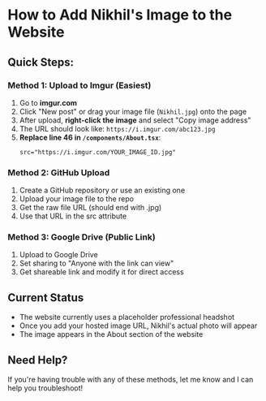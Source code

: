 # How to Add Nikhil's Image to the Website

## Quick Steps:

### Method 1: Upload to Imgur (Easiest)
1. Go to **imgur.com**
2. Click "New post" or drag your image file (`Nikhil.jpg`) onto the page
3. After upload, **right-click the image** and select "Copy image address"
4. The URL should look like: `https://i.imgur.com/abc123.jpg`
5. **Replace line 46 in `/components/About.tsx`**:
   ```tsx
   src="https://i.imgur.com/YOUR_IMAGE_ID.jpg"
   ```

### Method 2: GitHub Upload
1. Create a GitHub repository or use an existing one
2. Upload your image file to the repo
3. Get the raw file URL (should end with .jpg)
4. Use that URL in the src attribute

### Method 3: Google Drive (Public Link)
1. Upload to Google Drive
2. Set sharing to "Anyone with the link can view"
3. Get shareable link and modify it for direct access

## Current Status
- The website currently uses a placeholder professional headshot
- Once you add your hosted image URL, Nikhil's actual photo will appear
- The image appears in the About section of the website

## Need Help?
If you're having trouble with any of these methods, let me know and I can help you troubleshoot!